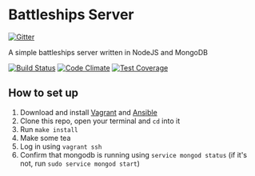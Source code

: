 # Battleships Server

[![Gitter](https://badges.gitter.im/Join%20Chat.svg)](https://gitter.im/ahmednuaman/battleships-server?utm_source=badge&utm_medium=badge&utm_campaign=pr-badge&utm_content=badge)

A simple battleships server written in NodeJS and MongoDB

[![Build Status](https://travis-ci.org/ahmednuaman/battleships-server.svg?branch=master)](https://travis-ci.org/ahmednuaman/battleships-server) [![Code Climate](https://codeclimate.com/github/ahmednuaman/battleships-server/badges/gpa.svg)](https://codeclimate.com/github/ahmednuaman/battleships-server) [![Test Coverage](https://codeclimate.com/github/ahmednuaman/battleships-server/badges/coverage.svg)](https://codeclimate.com/github/ahmednuaman/battleships-server)

## How to set up
1. Download and install [Vagrant](https://www.vagrantup.com/) and [Ansible](http://www.ansible.com/home)
2. Clone this repo, open your terminal and `cd` into it
3. Run `make install`
4. Make some tea
5. Log in using `vagrant ssh`
6. Confirm that mongodb is running using `service mongod status` (if it's not, run `sudo service mongod start`)
